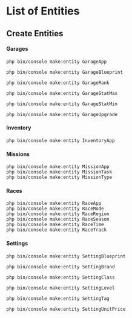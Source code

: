 # List of Entities


## Create Entities

#### Garages
``` shell
php bin/console make:entity GarageApp
```
``` shell
php bin/console make:entity GarageBlueprint
```
``` shell
php bin/console make:entity GarageRank
```
``` shell
php bin/console make:entity GarageStatMax
```
``` shell
php bin/console make:entity GarageStatMin
```
``` shell
php bin/console make:entity GarageUpgrade
```

#### Inventory
``` shell
php bin/console make:entity InventoryApp
```

#### Missions
``` shell
php bin/console make:entity MissionApp
php bin/console make:entity MissionTask
php bin/console make:entity MissionType
```

#### Races
``` shell
php bin/console make:entity RaceApp
php bin/console make:entity RaceMode
php bin/console make:entity RaceRegion
php bin/console make:entity RaceSeason
php bin/console make:entity RaceTime
php bin/console make:entity RaceTrack
```

#### Settings
``` shell
php bin/console make:entity SettingBlueprint
```
``` shell
php bin/console make:entity SettingBrand
```
``` shell
php bin/console make:entity SettingClass
```
``` shell
php bin/console make:entity SettingLevel
```
``` shell
php bin/console make:entity SettingTag
```
``` shell
php bin/console make:entity SettingUnitPrice
```
